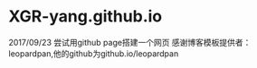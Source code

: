 # XGR-yang.github.io
2017/09/23 尝试用github page搭建一个网页
感谢博客模板提供者：leopardpan,他的github为github.io/leopardpan
